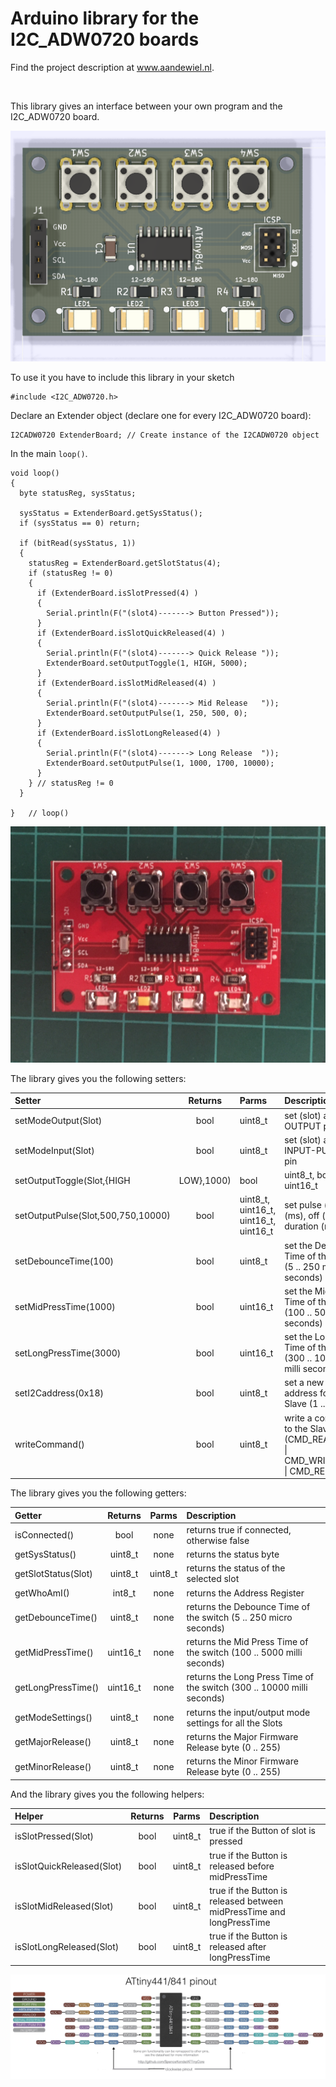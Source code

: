 # Arduino library for the I2C_ADW0720 boards

<p>Find the project description at <a href="https://willem.aandewiel.nl/index.php/2020/08/10/extending-gpio-pins-on-your-micro-processor/">www.aandewiel.nl</a>.</p>
<br>

This library gives an interface between your own program and the I2C_ADW0720 board.

<center><img src="images/I2C_Extender_Top.png"></center>

To use it you have to include this library in your sketch

```
#include <I2C_ADW0720.h>
```

Declare an Extender object (declare one for every I2C_ADW0720 board):

```
I2CADW0720 ExtenderBoard; // Create instance of the I2CADW0720 object
```

In the main <code>loop()</code>.

```
void loop() 
{
  byte statusReg, sysStatus;
  
  sysStatus = ExtenderBoard.getSysStatus();
  if (sysStatus == 0) return;
  
  if (bitRead(sysStatus, 1))
  {
    statusReg = ExtenderBoard.getSlotStatus(4);
    if (statusReg != 0) 
    {
      if (ExtenderBoard.isSlotPressed(4) ) 
      {
        Serial.println(F("(slot4)-------> Button Pressed"));
      }
      if (ExtenderBoard.isSlotQuickReleased(4) ) 
      {
        Serial.println(F("(slot4)-------> Quick Release "));
        ExtenderBoard.setOutputToggle(1, HIGH, 5000);
      }
      if (ExtenderBoard.isSlotMidReleased(4) ) 
      {
        Serial.println(F("(slot4)-------> Mid Release   "));
        ExtenderBoard.setOutputPulse(1, 250, 500, 0);
      }
      if (ExtenderBoard.isSlotLongReleased(4) ) 
      {
        Serial.println(F("(slot4)-------> Long Release  "));
        ExtenderBoard.setOutputPulse(1, 1000, 1700, 10000);
      }
    } // statusReg != 0
  }

}	// loop()
```

<center><img src="images/I2C-ADW0720-1.jpg"></center>

The library gives you the following setters:

| Setter             | Returns | Parms    | Description             |
|:-------------------|:-------:|:---------|:------------------------|
| setModeOutput(Slot)    | bool    | uint8_t  | set (slot) as OUTPUT pin|
| setModeInput(Slot)     | bool    | uint8_t  | set (slot) as INPUT-PULLUP pin|
| setOutputToggle(Slot,{HIGH|LOW},1000)  | bool    | uint8_t, bool, uint16_t  | Toggel (slot, on/off, duration (ms))|
| setOutputPulse(Slot,500,750,10000)   | bool    | uint8_t, uint16_t, uint16_t, uint16_t  | set pulse (slot, on (ms), off (ms), duration (ms))|
| setDebounceTime(100)  | bool    | uint8_t  | set the Debounce Time of the switch (5 .. 250 micro seconds)|
| setMidPressTime(1000)  | bool    | uint16_t | set the Mid Press Time of the switch (100 .. 5000 milli seconds)|
| setLongPressTime(3000) | bool    | uint16_t | set the Long Press Time of the switch (300 .. 10000 milli seconds)|
| setI2Caddress(0x18)    | bool    | uint8_t  | set a new I2C address for this Slave (1 .. 127)|
| writeCommand()     | bool    | uint8_t  | write a command to the Slave (CMD_READCONF \| CMD_WRITECONF \| CMD_REBOOT)|

The library gives you the following getters:

| Getter              | Returns  | Parms | Description |
|:--------------------|:--------:|:-----:|:------------|
| isConnected()       | bool     | none  | returns true if connected, otherwise false
| getSysStatus()      | uint8_t  | none  | returns the status byte
| getSlotStatus(Slot) | uint8_t  | uint8_t | returns the status of the selected slot
| getWhoAmI()         | int8_t   | none  | returns the Address Register
| getDebounceTime()   | uint8_t  | none  | returns the Debounce Time of the switch (5 .. 250 micro seconds)
| getMidPressTime()   | uint16_t | none  | returns the Mid Press Time of the switch (100 .. 5000 milli seconds)
| getLongPressTime()  | uint16_t | none  | returns the Long Press Time of the switch (300 .. 10000 milli seconds)
| getModeSettings()   | uint8_t  | none  | returns the input/output mode settings for all the Slots
| getMajorRelease()   | uint8_t  | none  | returns the Major Firmware Release byte (0 .. 255)
| getMinorRelease()   | uint8_t  | none  | returns the Minor Firmware Release byte (0 .. 255)

And the library gives you the following helpers:

| Helper                   | Returns | Parms | Description |
|:-------------------------|:-------:|:-----:|:------------|
|isSlotPressed(Slot)       | bool    | uint8_t | true if the Button of slot is pressed
|isSlotQuickReleased(Slot) | bool    | uint8_t | true if the Button is released before midPressTime
|isSlotMidReleased(Slot)   | bool    | uint8_t | true if the Button is released between midPressTime and longPressTime
|isSlotLongReleased(Slot)  | bool    | uint8_t | true if the Button is released after longPressTime


<center><img src="images/Pinout_x41.jpg"></center>
